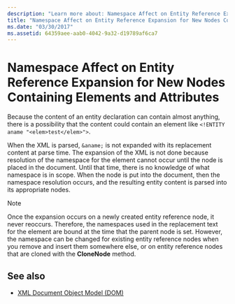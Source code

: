 ```yaml
---
description: "Learn more about: Namespace Affect on Entity Reference Expansion for New Nodes Containing Elements and Attributes"
title: "Namespace Affect on Entity Reference Expansion for New Nodes Containing Elements and Attributes"
ms.date: "03/30/2017"
ms.assetid: 64359aee-aab0-4042-9a32-d19789af6ca7
---
```

# Namespace Affect on Entity Reference Expansion for New Nodes Containing Elements and Attributes

Because the content of an entity declaration can contain almost anything, there is a possibility that the content could contain an element like `<!ENTITY aname "<elem>test</elem>">`.  
  
 When the XML is parsed, `&aname;` is not expanded with its replacement content at parse time. The expansion of the XML is not done because resolution of the namespace for the element cannot occur until the node is placed in the document. Until that time, there is no knowledge of what namespace is in scope. When the node is put into the document, then the namespace resolution occurs, and the resulting entity content is parsed into its appropriate nodes.  
  
> [!NOTE]
> Once the expansion occurs on a newly created entity reference node, it never reoccurs. Therefore, the namespaces used in the replacement text for the element are bound at the time that the parent node is set. However, the namespace can be changed for existing entity reference nodes when you remove and insert them somewhere else, or on entity reference nodes that are cloned with the **CloneNode** method.  
  
## See also

- [XML Document Object Model (DOM)](xml-document-object-model-dom.md)
